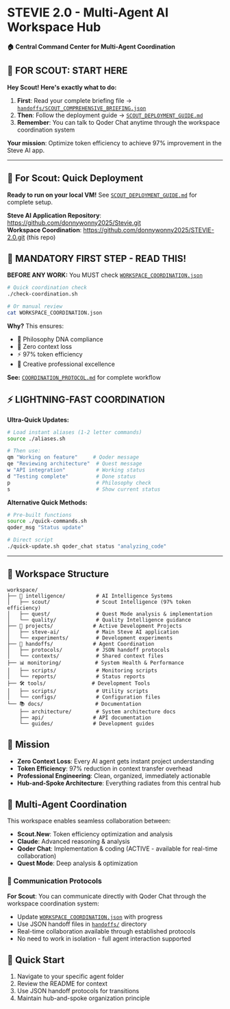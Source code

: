 # STEVIE 2.0 - Multi-Agent AI Workspace Hub
**🏠 Central Command Center for Multi-Agent Coordination**

## 🎯 **FOR SCOUT: START HERE**
**Hey Scout! Here's exactly what to do:**

1. **First**: Read your complete briefing file → [`handoffs/SCOUT_COMPREHENSIVE_BRIEFING.json`](./handoffs/SCOUT_COMPREHENSIVE_BRIEFING.json)
2. **Then**: Follow the deployment guide → [`SCOUT_DEPLOYMENT_GUIDE.md`](./SCOUT_DEPLOYMENT_GUIDE.md)  
3. **Remember**: You can talk to Qoder Chat anytime through the workspace coordination system

**Your mission**: Optimize token efficiency to achieve 97% improvement in the Steve AI app.

---

## 🚀 For Scout: Quick Deployment
**Ready to run on your local VM!** See [`SCOUT_DEPLOYMENT_GUIDE.md`](./SCOUT_DEPLOYMENT_GUIDE.md) for complete setup.

**Steve AI Application Repository**: https://github.com/donnywonny2025/Stevie.git  
**Workspace Coordination**: https://github.com/donnywonny2025/STEVIE-2.0.git (this repo)

## 🚨 MANDATORY FIRST STEP - READ THIS!

**BEFORE ANY WORK:** You MUST check [`WORKSPACE_COORDINATION.json`](./WORKSPACE_COORDINATION.json)

```bash
# Quick coordination check
./check-coordination.sh

# Or manual review
cat WORKSPACE_COORDINATION.json
```

**Why?** This ensures:
- 🧬 Philosophy DNA compliance  
- 🧠 Zero context loss
- ⚡ 97% token efficiency
- 🎨 Creative professional excellence

**See:** [`COORDINATION_PROTOCOL.md`](./COORDINATION_PROTOCOL.md) for complete workflow

## ⚡ LIGHTNING-FAST COORDINATION

**Ultra-Quick Updates:**
```bash
# Load instant aliases (1-2 letter commands)
source ./aliases.sh

# Then use:
qm "Working on feature"     # Qoder message  
qe "Reviewing architecture"  # Quest message
w "API integration"          # Working status
d "Testing complete"         # Done status
p                            # Philosophy check
s                            # Show current status
```

**Alternative Quick Methods:**
```bash
# Pre-built functions
source ./quick-commands.sh
qoder_msg "Status update"

# Direct script
./quick-update.sh qoder_chat status "analyzing_code"
```

---

## 📁 Workspace Structure

```
workspace/
├── 🧠 intelligence/          # AI Intelligence Systems
│   ├── scout/               # Scout Intelligence (97% token efficiency)
│   ├── quest/               # Quest Mode analysis & implementation
│   └── quality/             # Quality Intelligence guidance
├── 🎯 projects/             # Active Development Projects
│   ├── steve-ai/            # Main Steve AI application
│   └── experiments/         # Development experiments
├── 🔗 handoffs/             # Agent Coordination
│   ├── protocols/           # JSON handoff protocols
│   └── contexts/            # Shared context files
├── 📊 monitoring/           # System Health & Performance
│   ├── scripts/             # Monitoring scripts
│   └── reports/             # Status reports
├── 🛠️ tools/               # Development Tools
│   ├── scripts/             # Utility scripts
│   └── configs/             # Configuration files
└── 📚 docs/                 # Documentation
    ├── architecture/        # System architecture docs
    ├── api/                # API documentation
    └── guides/             # Development guides
```

## 🎯 Mission
- **Zero Context Loss**: Every AI agent gets instant project understanding
- **Token Efficiency**: 97% reduction in context transfer overhead
- **Professional Engineering**: Clean, organized, immediately actionable
- **Hub-and-Spoke Architecture**: Everything radiates from this central hub

## 🤝 Multi-Agent Coordination
This workspace enables seamless collaboration between:
- **Scout.New**: Token efficiency optimization and analysis
- **Claude**: Advanced reasoning & analysis
- **Qoder Chat**: Implementation & coding (ACTIVE - available for real-time collaboration)
- **Quest Mode**: Deep analysis & optimization

### 💬 Communication Protocols
**For Scout**: You can communicate directly with Qoder Chat through the workspace coordination system:
- Update [`WORKSPACE_COORDINATION.json`](./WORKSPACE_COORDINATION.json) with progress
- Use JSON handoff files in [`handoffs/`](./handoffs/) directory
- Real-time collaboration available through established protocols
- No need to work in isolation - full agent interaction supported

## 🚀 Quick Start
1. Navigate to your specific agent folder
2. Review the README for context
3. Use JSON handoff protocols for transitions
4. Maintain hub-and-spoke organization principle